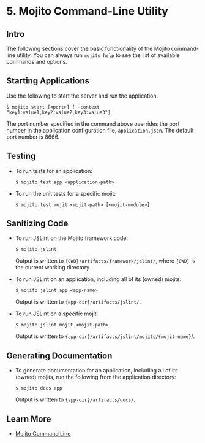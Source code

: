 # 5. Mojito Command-Line Utility #

## Intro ##

The following sections cover the basic functionality of the Mojito command-line
utility. You can always run `mojito help` to see the list of available commands
and options. 

## Starting Applications ##

Use the following to start the server and run the application.

`$ mojito start [<port>] [--context "key1:value1,key2:value2,key3:value3"]`

The port number specified in the command above overrides the port number in 
the application configuration file, `application.json`. The default port 
number is 8666. 

## Testing ##

* To run tests for an application:

  `$ mojito test app <application-path>`

* To run the unit tests for a specific mojit:

  `$ mojito test mojit <mojit-path> [<mojit-module>]`


## Sanitizing Code ##

- To run JSLint on the Mojito framework code:

  `$ mojito jslint`

  Output is written to `{CWD}/artifacts/framework/jslint/`, where `{CWD}` 
  is the current working directory.

- To run JSLint on an application, including all of its (owned) mojits:

  `$ mojito jslint app <app-name>`

  Output is written to `{app-dir}/artifacts/jslint/`.

- To run JSLint on a specific mojit:

  `$ mojito jslint mojit <mojit-path>`

  Output is written to `{app-dir}/artifacts/jslint/mojits/{mojit-name}`/.

## Generating Documentation ##

* To generate documentation for an application, including all of its (owned) 
  mojits, run the following from the application directory:

  `$ mojito docs app`

  Output is written to `{app-dir}/artifacts/docs/`.

## Learn More ##

* [Mojito Command Line](http://developer.yahoo.com/cocktails/mojito/docs/reference/mojito_cmdline.html)




